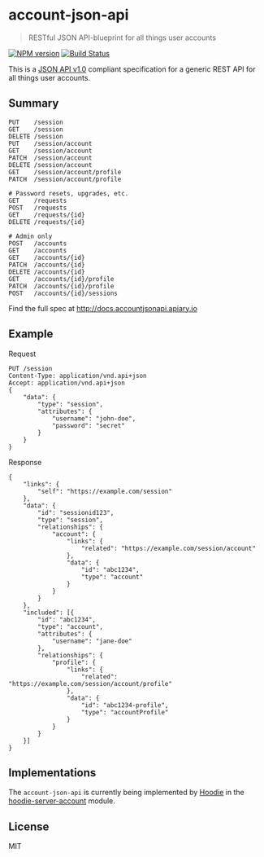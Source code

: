 # account-json-api

> RESTful JSON API-blueprint for all things user accounts

[![NPM version](https://badge.fury.io/js/account-json-api.svg)](https://www.npmjs.com/package/account-json-api)
[![Build Status](https://travis-ci.org/hoodiehq/account-json-api.svg?branch=master)](https://travis-ci.org/hoodiehq/account-json-api)

This is a [JSON API v1.0](http://jsonapi.org/format/) compliant specification
for a generic REST API for all things user accounts.

## Summary

```
PUT    /session
GET    /session
DELETE /session
PUT    /session/account
GET    /session/account
PATCH  /session/account
DELETE /session/account
GET    /session/account/profile
PATCH  /session/account/profile

# Password resets, upgrades, etc.
GET    /requests
POST   /requests
GET    /requests/{id}
DELETE /requests/{id}

# Admin only
POST   /accounts
GET    /accounts
GET    /accounts/{id}
PATCH  /accounts/{id}
DELETE /accounts/{id}
GET    /accounts/{id}/profile
PATCH  /accounts/{id}/profile
POST   /accounts/{id}/sessions
```

Find the full spec at http://docs.accountjsonapi.apiary.io

## Example

Request

```
PUT /session
Content-Type: application/vnd.api+json
Accept: application/vnd.api+json
{
    "data": {
        "type": "session",
        "attributes": {
            "username": "john-doe",
            "password": "secret"
        }
    }
}
```

Response

```
{
    "links": {
        "self": "https://example.com/session"
    },
    "data": {
        "id": "sessionid123",
        "type": "session",
        "relationships": {
            "account": {
                "links": {
                    "related": "https://example.com/session/account"
                },
                "data": {
                    "id": "abc1234",
                    "type": "account"
                }
            }
        }
    },
    "included": [{
        "id": "abc1234",
        "type": "account",
        "attributes": {
            "username": "jane-doe"
        },
        "relationships": {
            "profile": {
                "links": {
                    "related": "https://example.com/session/account/profile"
                },
                "data": {
                    "id": "abc1234-profile",
                    "type": "accountProfile"
                }
            }
        }
    }]
}
```

## Implementations

The `account-json-api` is currently being implemented by [Hoodie](http://hood.ie)
in the [hoodie-server-account](https://github.com/hoodiehq/hoodie-server-account)
module.

## License

MIT
